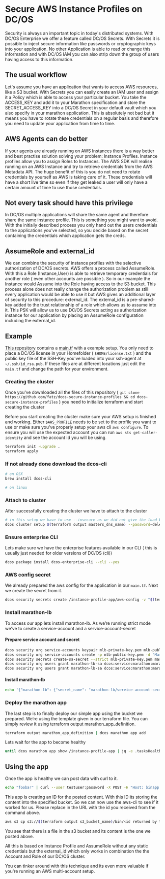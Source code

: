 # Secure AWS Instance Profiles on DC/OS
Security is always an important topic in today's distributed systems. With DC/OS Enterprise we offer a feature called DC/OS Secrets. With Secrets it is possible to inject secure information like passwords or cryptographic keys into your application. No other Application is able to read or change this information and with DC/OS IAM you can also strip down the group of users having access to this information.

## The usual workflow
Let's assume you have an application that wants to access AWS resources, like a S3 bucket. With Secrets you can easily create an IAM user and assign it a Policy which is able to access your particular bucket. You take the ACCESS_KEY and add it to your Marathon specification and store the SECRET_ACCESS_KEY into a DC/OS Secret in your default vault which you also specify in your marathon application. This is absolutely not bad but it means you have to rotate these credentials on a regular basis and therefore you need to update your application from time to time.

## AWS Agents can do better
If your agents are already running on AWS Instances there is a way better and best practise solution solving your problem: Instance Profiles. Instance profiles allow you to assign Roles to Instances. The AWS SDK will realise running on an AWS Instance and try to retrieve credentials from the AWS Metadata API. The huge benefit of this is you do not need to rotate credentials by yourself as AWS is taking care of it. These credentials will have a short live time so even if they get leaked a user will only have a certain amount of time to use those credentials.

## Not every task should have this privilege
In DC/OS multiple applications will share the same agent and therefore share the same instance profile. This is something you might want to avoid. With the initially described process you only hand out the users credentials to the applications you’ve selected, so you decide based on the secret containing the credentials which application gets the creds.

## AssumeRole and external_id
We can combine the security of instance profiles with the selective authorization of DC/OS secrets. AWS offers a process called AssumeRole. With this a Role (Instance,User) is able to retrieve temporary credentials for another role ( even other accounts are possible ).
So in our example the Instance would Assume into the Role having access to the S3 bucket.
This process alone does not really change the authorization problem as still every application would be able to use it but AWS gives an additional layer of security to this procedure: external_id. The external_id is a pre-shared-key added to the trust relationship of a role which allows us to assume into it.
This PSK will allow us to use DC/OS Secrets acting as authorization instance for our application by placing an AssumeRole configuration including the external_id.

## Example
[This repository](https://github.com/fatz/dcos-secure-instance-profiles) contains a [main.tf](./main.tf) with a example setup. You only need to place a DC/OS license in your Homefolder ( `$HOME/license.txt` ) and the public key file of the SSH-Key you've loaded into your ssh-agent at `~/.ssh/id_rsa.pub`. If these files are at different locations just edit the `main.tf` and change the path for your environment.

### Creating the cluster
Once you've downloaded all the files of this repository ( `git clone https://github.com/fatz/dcos-secure-instance-profiles && cd dcos-secure-instance-profiles` ) you need to initialize terraform and start creating the cluster

Before you start creating the cluster make sure your AWS setup is finished and working. Either `$AWS_PROFILE` needs to be set to the profile you want to use or make sure you've properly setup your aws cli `aws configure`. To ensure you will use the expected account you can run `aws sts get-caller-identity` and see the account id you will be using.

```bash
terraform init -upgrade .
terraform apply
```

### If not already done download the dcos-cli

```bash
# on OSX
brew install dcos-cli

# on linux

```

### Attach to cluster
After successfully creating the cluster we have to attach to the cluster

```bash
# in this setup we have to use --insecure as we did not give the load balancer a ACM cert and so it is an self signed one.
dcos cluster setup $(terraform output masters_dns_name) --password=deleteme --username=bootstrapuser --insecure
```

### Ensure enterprise CLI
Lets make sure we have the enterprise features available in our CLI ( this is usually just needed for older versions of DC/OS (cli))

```bash
dcos package install dcos-enterprise-cli --cli --yes
```

### AWS config secret
We already prepared the aws config for the application in our `main.tf`. Next we create the secret from it.

```bash
dcos security secrets create /instance-profile-app/aws-config -v "$(terraform output secret_aws_conf)"
```

### Install marathon-lb
To access our app lets install marathon-lb. As we’re running strict mode we’ve to create a service-account and a service-account-secret

#### Prepare service account and secret

```bash
dcos security org service-accounts keypair mlb-private-key.pem mlb-public-key.pem
dcos security org service-accounts create -p mlb-public-key.pem -d "Marathon-LB service account" marathon-lb-sa
dcos security secrets create-sa-secret --strict mlb-private-key.pem marathon-lb-sa marathon-lb/service-account-secret
dcos security org users grant marathon-lb-sa dcos:service:marathon:marathon:services:/ read
dcos security org users grant marathon-lb-sa dcos:service:marathon:marathon:admin:events read --description "Allows access to Marathon events"
```

#### Install marathon-lb
```bash
echo '{"marathon-lb": {"secret_name": "marathon-lb/service-account-secret","marathon-uri": "https://marathon.mesos:8443"}}' | dcos package install marathon-lb --options=/dev/stdin --yes
```

### Deploy the marathon app
The last step is to finally deploy our simple app using the bucket we prepared. We’re using the template given in our terraform file. You can simply review it using terraform output marathon_app_definition.

```bash
terraform output marathon_app_definition | dcos marathon app add
```

Lets wait for the app to become healthy

```bash
until dcos marathon app show /instance-profile-app | jq -e .tasksHealthy==1 >/dev/null; do echo "waiting for app becoming healthy" && sleep 10;done
```

## Using the app
Once the app is healthy we can post data with curl to it.

```bash
echo "foobar" | curl --user testuser:password -X POST -H "Host: binapp.mesosphere.com" -d @- $(terraform output public-agents-loadbalancer)/bin
```

This app is creating an ID for the posted content. With this ID its storing the content into the specified bucket. So we can now use the aws-cli to see if it worked for us. Please replace <id returned by the post> in the URL with the id you received from the command above.

```bash
aws s3 cp s3://$(terraform output s3_bucket_name)/bin/<id returned by the post> -
```

You see that there is a file in the s3 bucket and its content is the one we posted above.

All this is based on Instance Profile and AssumeRole without any static credentials but the external_id which only works in combination the the Account and Role of our DC/OS cluster.

You can tinker around with this technique and its even more valuable if you're running an AWS multi-account setup.
